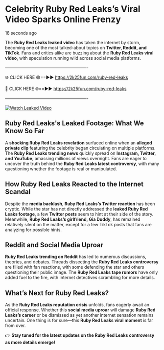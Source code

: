 # Celebrity Ruby Red Leaks’s Viral Video Sparks Online Frenzy

18 seconds ago

The **Ruby Red Leaks leaked video** has taken the internet by storm, becoming one of the most talked-about topics on **Twitter, Reddit, and TikTok**. Fans and critics alike are buzzing about the **Ruby Red Leaks viral video**, with speculation running wild across social media platforms.

———————————————————-

🌐 CLICK HERE 🟢==►► https://2k25fun.com/ruby-red-leaks

🔴 CLICK HERE 🌐==►► https://2k25fun.com/ruby-red-leaks

———————————————————-

[![Watch Leaked Video](https://miro.medium.com/v2/resize:fit:828/format:webp/1*cilzJN44JGOrTw9NJCrNHA.gif "Watch Leaked Video")](https://2k25fun.com/ruby-red-leaks)

## **Ruby Red Leaks's Leaked Footage: What We Know So Far**  
A **shocking Ruby Red Leaks revelation** surfaced online when an **alleged private clip** featuring the celebrity began circulating on multiple platforms. The **Ruby Red Leaks trending news** quickly spread on **Instagram, Twitter, and YouTube**, amassing millions of views overnight. Fans are eager to uncover the truth behind the **Ruby Red Leaks latest controversy**, with many questioning whether the footage is real or manipulated.  

## **How Ruby Red Leaks Reacted to the Internet Scandal**  
Despite the **media backlash**, **Ruby Red Leaks’s Twitter reaction** has been cryptic. While the star has not directly addressed the **leaked Ruby Red Leaks footage**, a few **Twitter posts** seem to hint at their side of the story. Meanwhile, **Ruby Red Leaks’s girlfriend, Gia Duddy**, has remained relatively silent on the matter, except for a few TikTok posts that fans are analyzing for possible hints.  

## **Reddit and Social Media Uproar**  
**Ruby Red Leaks trending on Reddit** has led to numerous discussions, theories, and debates. Threads dissecting the **Ruby Red Leaks controversy** are filled with fan reactions, with some defending the star and others questioning their public image. The **Ruby Red Leaks tape rumors** have only added fuel to the fire, with internet detectives scrambling for more details.  

## **What’s Next for Ruby Red Leaks?**  
As the **Ruby Red Leaks reputation crisis** unfolds, fans eagerly await an official response. Whether this **social media uproar** will damage **Ruby Red Leaks’s career** or be dismissed as yet another internet sensation remains uncertain. One thing is for sure—this **Ruby Red Leaks viral moment** is far from over.  

👉 **Stay tuned for the latest updates on the Ruby Red Leaks controversy as more details emerge!**  